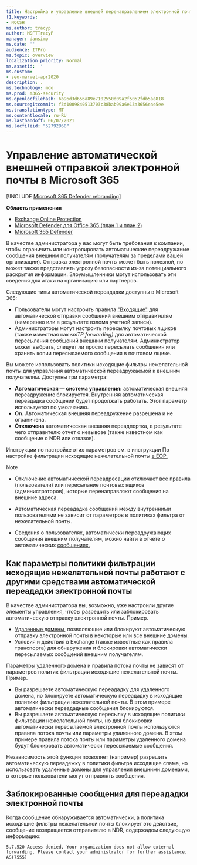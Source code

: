 ```yaml
---
title: Настройка и управление внешней перенаправлением электронной почты, автоматическая переададка, отказано в доступе 5.7.520, отключение внешней переадправления, администратор отключил внешнюю переадправление, исходящие политики по борьбе со спамом
f1.keywords:
- NOCSH
ms.author: tracyp
author: MSFTTracyP
manager: dansimp
ms.date: ''
audience: ITPro
ms.topic: overview
localization_priority: Normal
ms.assetid: ''
ms.custom:
- seo-marvel-apr2020
description: .
ms.technology: mdo
ms.prod: m365-security
ms.openlocfilehash: 6b96d3d656a89e7102550d09a2f5052fdb5ae818
ms.sourcegitcommit: f3d1009840513703c38bab99a6e13a3656eae5ee
ms.translationtype: MT
ms.contentlocale: ru-RU
ms.lasthandoff: 06/07/2021
ms.locfileid: "52792960"
---
```

# <a name="control-automatic-external-email-forwarding-in-microsoft-365"></a>Управление автоматической внешней отправкой электронной почты в Microsoft 365

[!INCLUDE [Microsoft 365 Defender rebranding](../includes/microsoft-defender-for-office.md)]

**Область применения**
- [Exchange Online Protection](exchange-online-protection-overview.md)
- [Microsoft Defender для Office 365 (план 1 и план 2)](defender-for-office-365.md)
- [Microsoft 365 Defender](../defender/microsoft-365-defender.md)

В качестве администратора у вас могут быть требования к компании, чтобы ограничить или контролировать автоматические переадружаные сообщения внешним получателям (получателям за пределами вашей организации). Отправка электронной почты может быть полезной, но может также представлять угрозу безопасности из-за потенциального раскрытия информации. Злоумышленники могут использовать эти сведения для атаки на организацию или партнеров.

Следующие типы автоматической переададки доступны в Microsoft 365:

- Пользователи могут настроить правила ["Входящие"](https://support.microsoft.com/office/c24f5dea-9465-4df4-ad17-a50704d66c59) для автоматической отправки сообщений внешним отправителям (намеренно или в результате взлома учетной записи).
- Администраторы могут настроить пересылку почтовых ящиков (также известная как _smTP forwarding)_ для автоматической пересылания сообщений внешним получателям. [](/exchange/recipients-in-exchange-online/manage-user-mailboxes/configure-email-forwarding) Администратор может выбрать, следует ли просто пересылать сообщения или хранить копии пересылаемого сообщения в почтовом ящике.

Вы можете использовать политики исходящие фильтры нежелательной почты для управления автоматической переадружаемой к внешним получателям. Доступны три параметра:

- **Автоматическая — система управления:** автоматическая внешняя переадружение блокируется. Внутренняя автоматическая переададка сообщений будет продолжать работать. Этот параметр используется по умолчанию.
- **On.** Автоматическая внешняя переадружение разрешена и не ограничена.
- **Отключена** автоматическая внешняя переадпортка, в результате чего отправителю отчет о невывозе (также известном как сообщение о NDR или отказов).

Инструкции по настройке этих параметров см. в инструкции По настройке фильтрации исходящие нежелательной почты [в EOP.](configure-the-outbound-spam-policy.md)

> [!NOTE]
>
> - Отключение автоматической переадресации отключает все правила (пользователи) или пересылание почтовых ящиков (администраторов), которые перенаправляют сообщения на внешние адреса.
>
> - Автоматическая переададка сообщений между внутренними пользователями не зависит от параметров в политиках фильтра от нежелательной почты.
>
> - Сведения о пользователях, автоматически переадружающих сообщения внешним получателям, можно найти в отчете о автоматических [сообщениях.](mfi-auto-forwarded-messages-report.md)

## <a name="how-the-outbound-spam-filter-policy-settings-work-with-other-automatic-email-forwarding-controls"></a>Как параметры политики фильтрации исходящие нежелательной почты работают с другими средствами автоматической переададки электронной почты

В качестве администратора вы, возможно, уже настроили другие элементы управления, чтобы разрешить или заблокировать автоматическую отправку электронной почты. Пример.

- [Удаленные домены,](/exchange/mail-flow-best-practices/remote-domains/remote-domains) позволяющие или блокируют автоматическую отправку электронной почты в некоторые или все внешние домены.
- Условия и действия в [](/exchange/security-and-compliance/mail-flow-rules/mail-flow-rules) Exchange (также известные как правила транспорта) для обнаружения и блокировки автоматически пересылаемых сообщений внешним получателям.

Параметры удаленного домена и правила потока почты не зависят от параметров политик фильтрации исходящие нежелательной почты. Пример.

- Вы разрешаете автоматическую переададку для удаленного домена, но блокируете автоматическую переададку в исходящие политики фильтрации нежелательной почты. В этом примере автоматически переададные сообщения блокируются.
- Вы разрешаете автоматическую пересылку в исходящие политики фильтрации нежелательной почты, но для блокировки автоматически пересылаемой электронной почты используются правила потока почты или параметры удаленного домена. В этом примере правила потока почты или параметры удаленного домена будут блокировать автоматически пересылаемые сообщения.

Независимость этой функции позволяет (например) разрешить автоматическую переадежку в политики фильтра исходящие спама, но использовать удаленные домены для управления внешними доменами, в которые пользователи могут отправлять сообщения.

## <a name="blocked-email-forwarding-messages"></a>Заблокированные сообщения для переададки электронной почты

Когда сообщение обнаруживается автоматически, а политика [](configure-the-outbound-spam-policy.md) исходящие фильтры  нежелательной почты блокирует это действие, сообщение возвращается отправителю в NDR, содержадом следующую информацию:

`5.7.520 Access denied, Your organization does not allow external forwarding. Please contact your administrator for further assistance. AS(7555)`
